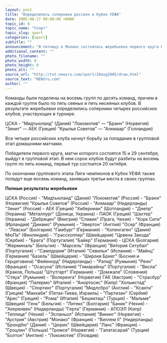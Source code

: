 ```yaml
---
layout: post
title: "Определились соперники россиян в Кубке УЕФА"
date: 2005-08-27 00:00:00 +0000
topic_id: 6
topic_name: "Спорт"
topic_slug: sport
categories: [sport]
subtitle: ""
announcement: "В пятницу в Монако состоялась жеребьевка первого круга Кубка УЕФА, в которой приняли участие 80 клубов. 32 победителя второго отборочного круга присоединились к 29 командам, получившим автоматический пропуск в первый круг. Кроме того, в жеребьевке приняли участия три победителя Кубка Интертото - \"Олимпик\", \"Ланс\" и \"Гамбург\", а также 16 неудачников третьего отборочного раунда Лиги чемпионов."
additional_content: ""
photo_filename: ""
photo_width: 0
photo_height: 0
photo_alt: ""
source_url: "http://txt.newsru.com/sport/26aug2005/draw.html"
source_text: "NEWSru.com"
author: ""
---
```

Команды были поделены на восемь групп по десять команд, причем в каждой группе было по пять сеяных и пять несеяных клубов. В результате жеребьевки определились соперники четырех российских клубов, участвующих в турнире.

ЦСКА - "Мидтьюланд" (Дания)
"Локомотив" &mdash; "Бранн" (Норвегия)
"Зенит" &mdash; АЕК (Греция)
"Крылья Советов" &mdash; "Алкмаар" (Голландия)

Все четыре российских клуба начнут борьбу за попадание в групповой этап домашними матчами.

Победители первого круга, матчи которого состоятся 15 и 29 сентября, выйдут в групповой этап. В нем сорок клубов будут разбиты на восемь групп по пять команд, первый тур состоится 20 октября.

По окончании группового этапа Лиги чемпионов в Кубок УЕФА также попадут еще восемь команд, занявших третьи места в своих группах. 


<strong>Полные результаты жеребьевки</strong>

ЦСКА (Россия) - "Мидтьюланд" (Дания)
"Локомотив" (Россия) - "Бранн" (Норвегия)
"Крылья Советов" (Россия) - "Алкмаар" (Нидерланды)
"Зенит" (Россия) - АЕК (Греция)
"Хиберниан" (Шотландия) - "Днепр" (Украина)
"Металлург" (Донецк, Украина) - ПАОК (Греция)
"Шахтер" (Украина) - "Дебрецен" (Венгрия)
"Славия" (Прага, Чехия) - "Корк Сити" (Ирландия)
"Динамо" (Румыния) - "Эвертон" (Англия)
"Осер" (Франция) - "Левски" (Болгария)
"Гамбург" (Германия) - "Копенгаген" (Дания)
МюПа" (Финляндия) - "Грассхоппер" (Швейцария)
"Црвена Звезда" (Сербия) - "Брага" (Португалия)
"Байер" (Германия) - ЦСКА (Болгария)
"Жерминаль" (Бельгия) - "Марсель" (Франция)
"Витория Сетубал" (Португалия) - "Сампдория" (Италия)
"Севилья" (Испания) - "Майнц" (Германия)
"Базель" (Швейцария) - "Широки Бриег" (Босния и Герцеговина)
"Фейенорд" (Нидерланды) - "Рапид" (Румыния)
"Ренн" (Франция) - "Осасуна" (Испания)
"Гимарайнш" (Португалия) - "Висла" (Краков, Польша)
"Штутгарт" (Германия) - "Домжале" (Словения)
"Стяуа" (Румыния) - "Волеренга" (Норвегия)
ГАК (Австрия) - "Страсбур" (Франция)
"Палермо" (Италия) - "Анортосис" (Кипр)
"Хольмстад" (Швеция) - "Спортинг" (Португалия)
"Мидлсбро" (Англия) - "Ксанти" (Греция)
"Маккаби" (Петах-Тиква, Израиль) - "Партизан" (Сербия)
"Арис" (Греция) - "Рома" (Италия)
"Бешикташ" (Турция) - "Мальме" (Швеция)
"Генк" (Бельгия) - "Литекс" (Болгария)
"Баник" (Чехия) - "Хееренвен" (Нидерланды)
"Герта" (Германия) - АПОЭЛ (Кипр)
"Теплице" (Чехия) - "Эспаньол" (Испания)
"Викинг" (Норвегия) - "Аустрия" (Австрия)
"Монако" (Франция) - "Виллем II" (Нидерланды)
"Брондбю" (Дания) - "Цюрих" (Швейцария)
"Ланс" (Франция) - "Гроцлин" (Польша)
"Тромсе" (Норвегия) - "Галатасарай" (Турция)
"Болтон" (Англия) - "Локомотив" (Пловдив)

